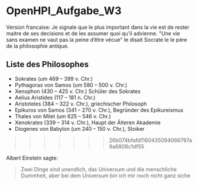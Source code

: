 # OpenHPI_Aufgabe_W3
Version francaise:
Je signale que le plus important dans la vie est de rester maitre de ses decisions et de les assumer quoi qu'il advienne.
"Une vie sans examen ne vaut pas la peine d’être vécue" le disait Socrate le  le père de la philosophie antique.

## Liste des Philosophes

* Sokrates (um 469 – 399 v. Chr.)
* Pythagoras von Samos (um 580 – 500 v. Chr.)
* Xenophon (430 – 425 v. Chr.) Schüler des Sokrates
* Aelius Aristides (117 – 181 n. Chr.)
* Aristoteles (384 – 322 v. Chr.), griechischer Philosoph
* Epikuros von Samos (341 – 270 v. Chr.), Begründer des Epikureismus
* Thales von Milet (um 625 – 546 v. Chr.)
* Xenokrates (339 – 314 v. Chr.), Haupt der Älteren Akademie
* Diogenes von Babylon (um 240 – 150 v. Chr.), Stoiker
>>>>>>> 26b074bfafd1160435094066797a9a6808c1df55


Albert Einstein sagte:
>Zwei Dinge sind unendlich, das Universum und die menschliche Dummheit,
>aber bei dem Universum bin ich mir noch nicht ganz siche